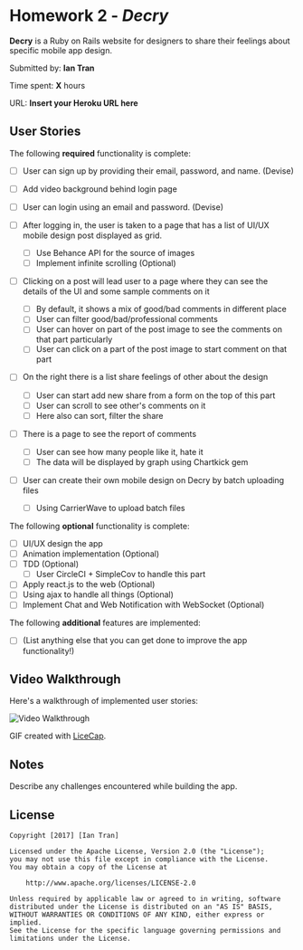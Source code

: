 # Homework 2 - *Decry*

**Decry** is a Ruby on Rails website for designers to share their feelings about specific mobile app design.

Submitted by: **Ian Tran**

Time spent: **X** hours

URL: **Insert your Heroku URL here**

## User Stories

The following **required** functionality is complete:


* [ ] User can sign up by providing their email, password, and name. (Devise)
* [ ] Add video background behind login page
* [ ] User can login using an email and password. (Devise)

* [ ] After logging in, the user is taken to a page that has a list of UI/UX mobile design post displayed as grid.
  * [ ] Use Behance API for the source of images 
  * [ ] Implement infinite scrolling (Optional)
* [ ] Clicking on a post will lead user to a page where they can see the details of the UI and some sample comments on it
  * [ ] By default, it shows a mix of good/bad comments in different place
  * [ ] User can filter good/bad/professional comments
  * [ ] User can hover on part of the post image to see the comments on that part particularly
  * [ ] User can click on a part of the post image to start comment on that part
* [ ] On the right there is a list share feelings of other about the design
  * [ ] User can start add new share from a form on the top of this part
  * [ ] User can scroll to see other's comments on it
  * [ ] Here also can sort, filter the share
* [ ] There is a page to see the report of comments
  * [ ] User can see how many people like it, hate it
  * [ ] The data will be displayed by graph using Chartkick gem
* [ ] User can create their own mobile design on Decry by batch uploading files
  * [ ] Using CarrierWave to upload batch files

The following **optional** functionality is complete:

* [ ] UI/UX design the app
* [ ] Animation implementation (Optional)
* [ ] TDD (Optional)
  * [ ] User CircleCI + SimpleCov to handle this part
* [ ] Apply react.js to the web (Optional)
* [ ] Using ajax to handle all things (Optional)
* [ ] Implement Chat and Web Notification with WebSocket (Optional)

The following **additional** features are implemented:

- [ ] (List anything else that you can get done to improve the app functionality!)

## Video Walkthrough 

Here's a walkthrough of implemented user stories:

![Video Walkthrough](relative-path-to-your-gif-file-on-github-or-absolute-path-to-file-on-imgur-or-youtube)

GIF created with [LiceCap](http://www.cockos.com/licecap/).

## Notes

Describe any challenges encountered while building the app.

## License

    Copyright [2017] [Ian Tran]

    Licensed under the Apache License, Version 2.0 (the "License");
    you may not use this file except in compliance with the License.
    You may obtain a copy of the License at

        http://www.apache.org/licenses/LICENSE-2.0

    Unless required by applicable law or agreed to in writing, software
    distributed under the License is distributed on an "AS IS" BASIS,
    WITHOUT WARRANTIES OR CONDITIONS OF ANY KIND, either express or implied.
    See the License for the specific language governing permissions and
    limitations under the License.